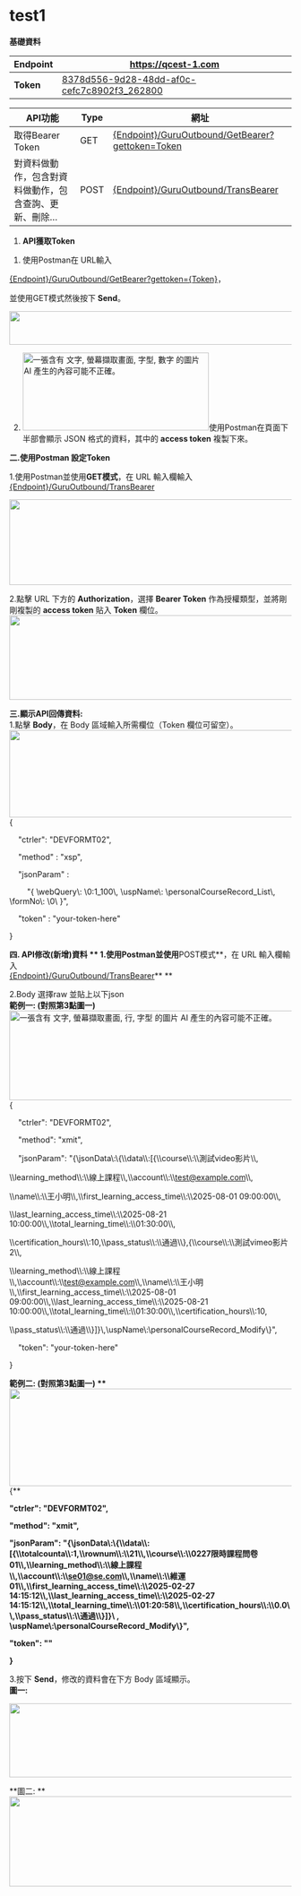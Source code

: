 # test1

**基礎資料**

| **Endpoint** | <https://qcest-1.com> |
|----|----|
| **Token** | [8378d556-9d28-48dd-af0c-cefc7c8902f3_262800](8378d556-9d28-48dd-af0c-cefc7c8902f3_262800) |

| API功能 | Type | 網址 |
|----|----|----|
| 取得Bearer Token | GET | [{Endpoint}/GuruOutbound/GetBearer?gettoken=Token](%7bEndpoint%7d/GuruOutbound/GetBearer?gettoken=Token) |
| 對資料做動作，包含對資料做動作，包含查詢、更新、刪除… | POST | [{Endpoint}/GuruOutbound/TransBearer](%7bEndpoint%7d/GuruOubound/TransBearer) |

1.  **API獲取Token**

<!-- -->

1.  使用Postman在 URL輸入

[{Endpoint}/GuruOutbound/GetBearer?gettoken={Token}](%7bEndpoint%7d/GuruOutbound/GetBearer?gettoken=%7bToken%7d)，

並使用GET模式然後按下 **Send**。

<img src="C:\Users\kevin.lai\Downloads\教育訓練課程API_20250902_media/media/image2.png" style="width:5.76806in;height:0.62847in" />

2.  <img src="C:\Users\kevin.lai\Downloads\教育訓練課程API_20250902_media/media/image3.png" style="width:3.46546in;height:1.44452in" alt="一張含有 文字, 螢幕擷取畫面, 字型, 數字 的圖片 AI 產生的內容可能不正確。" />使用Postman在頁面下半部會顯示 JSON 格式的資料，其中的 **access token** 複製下來。

**二.使用Postman 設定Token**  
  
1.使用Postman並使用**GET模式**，在 URL 輸入欄輸入  
[{Endpoint}/GuruOutbound/TransBearer](https://qcest-1.com/GuruOubound/TransBearer)

<img src="C:\Users\kevin.lai\Downloads\教育訓練課程API_20250902_media/media/image4.png" style="width:5.76806in;height:1.59306in" />

2.點擊 URL 下方的 **Authorization**，選擇 **Bearer Token** 作為授權類型，並將剛剛複製的 **access token** 貼入 **Token** 欄位。<img src="C:\Users\kevin.lai\Downloads\教育訓練課程API_20250902_media/media/image5.png" style="width:5.76806in;height:1.57917in" />

**三.顯示API回傳資料:**  
1.點擊 **Body**，在 Body 區域輸入所需欄位（Token 欄位可留空）。  
<img src="C:\Users\kevin.lai\Downloads\教育訓練課程API_20250902_media/media/image6.png" style="width:5.76806in;height:1.625in" />  
{

    "ctrler": "DEVFORMT02",

    "method" : "xsp",

    "jsonParam" :

        "{ \\webQuery\\: \\0:1_100\\, \\uspName\\: \\personalCourseRecord_List\\, \\formNo\\: \\0\\ }",

    "token" : "your-token-here"

}

**四. API修改(新增)資料  **
1.使用Postman並使用**POST模式**，在 URL 輸入欄輸入  
[{Endpoint}/GuruOutbound/TransBearer](https://qcest-1.com/GuruOubound/TransBearer)**  **

2.Body 選擇raw 並貼上以下json  
**範例一: (對照第3點圖一)** <img src="C:\Users\kevin.lai\Downloads\教育訓練課程API_20250902_media/media/image7.png" style="width:5.76806in;height:1.66458in" alt="一張含有 文字, 螢幕擷取畫面, 行, 字型 的圖片 AI 產生的內容可能不正確。" />  
{

    "ctrler": "DEVFORMT02",

    "method": "xmit",

    "jsonParam": "{\\jsonData\\:\\{\\\\data\\\\:\[{\\\\course\\\\:\\\\測試video影片\\\\,

\\\\learning_method\\\\:\\\\線上課程\\\\,\\\\account\\\\:\\\\test@example.com\\\\,

\\\\name\\\\:\\\\王小明\\\\,\\\\first_learning_access_time\\\\:\\\\2025-08-01 09:00:00\\\\,

\\\\last_learning_access_time\\\\:\\\\2025-08-21 10:00:00\\\\,\\\\total_learning_time\\\\:\\\\01:30:00\\\\,

\\\\certification_hours\\\\:10,\\\\pass_status\\\\:\\\\通過\\\\},{\\\\course\\\\:\\\\測試vimeo影片2\\\\,

\\\\learning_method\\\\:\\\\線上課程\\\\,\\\\account\\\\:\\\\test@example.com\\\\,\\\\name\\\\:\\\\王小明\\\\,\\\\first_learning_access_time\\\\:\\\\2025-08-01 09:00:00\\\\,\\\\last_learning_access_time\\\\:\\\\2025-08-21 10:00:00\\\\,\\\\total_learning_time\\\\:\\\\01:30:00\\\\,\\\\certification_hours\\\\:10,

\\\\pass_status\\\\:\\\\通過\\\\}\]}\\,\\uspName\\:\\personalCourseRecord_Modify\\}",

    "token": "your-token-here"

}

**範例二: (對照第3點圖一)  **
<img src="C:\Users\kevin.lai\Downloads\教育訓練課程API_20250902_media/media/image8.png" style="width:5.76806in;height:1.80972in" />**  
{**

**"ctrler": "DEVFORMT02",**

**"method": "xmit",**

**"jsonParam": "{\\jsonData\\:\\{\\\\data\\\\:\[{\\\\totalcounta\\\\:1,\\\\rownum\\\\:\\\\21\\\\,\\\\course\\\\:\\\\0227限時課程問卷01\\\\,\\\\learning_method\\\\:\\\\線上課程\\\\,\\\\account\\\\:\\\\se01@se.com\\\\,\\\\name\\\\:\\\\維運01\\\\,\\\\first_learning_access_time\\\\:\\\\2025-02-27 14:15:12\\\\,\\\\last_learning_access_time\\\\:\\\\2025-02-27 14:15:12\\\\,\\\\total_learning_time\\\\:\\\\01:20:58\\\\,\\\\certification_hours\\\\:\\\\0.0\\\\,\\\\pass_status\\\\:\\\\通過\\\\}\]}\\ , \\uspName\\:\\personalCourseRecord_Modify\\}",**

**"token": ""**

**}**

3.按下 **Send**，修改的資料會在下方 Body 區域顯示。  
**圖一:**

<img src="C:\Users\kevin.lai\Downloads\教育訓練課程API_20250902_media/media/image9.png" style="width:5.60836in;height:1.37407in" />

**圖二:  **
<img src="C:\Users\kevin.lai\Downloads\教育訓練課程API_20250902_media/media/image10.png" style="width:5.76806in;height:1.67708in" />
